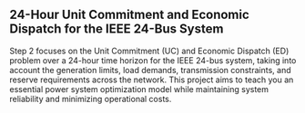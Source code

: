 ## 24-Hour Unit Commitment and Economic Dispatch for the IEEE 24-Bus System

Step 2 focuses on the Unit Commitment (UC) and Economic Dispatch (ED) problem over a 24-hour time horizon for the IEEE 24-bus system, 
taking into account the generation limits, load demands, transmission constraints, and reserve requirements across the network. 
This project aims to teach you an essential power system optimization model while maintaining system reliability and minimizing operational costs.
